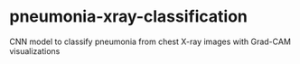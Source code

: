 # pneumonia-xray-classification
CNN model to classify pneumonia from chest X-ray images with Grad-CAM visualizations
